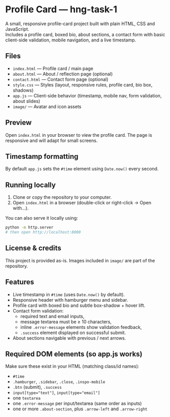 # Profile Card — hng-task-1

A small, responsive profile-card project built with plain HTML, CSS and JavaScript.  
Includes a profile card, boxed bio, about sections, a contact form with basic client-side validation, mobile navigation, and a live timestamp.

## Files

- `index.html` — Profile card / main page
- `about.html` — About / reflection page (optional)
- `contact.html` — Contact form page (optional)
- `style.css` — Styles (layout, responsive rules, profile card, bio box, shadows)
- `app.js` — Client-side behavior (timestamp, mobile nav, form validation, about slides)
- `image/` — Avatar and icon assets

## Preview

Open `index.html` in your browser to view the profile card. The page is responsive and will adapt for small screens.

## Timestamp formatting

By default `app.js` sets the `#time` element using `Date.now()` every second.

## Running locally

1. Clone or copy the repository to your computer.
2. Open `index.html` in a browser (double-click or right-click -> Open with...).

You can also serve it locally using:

```bash
python -m http.server
# then open http://localhost:8000
```

## License & credits

This project is provided as-is. Images included in `image/` are part of the repository.

## Features

- Live timestamp in `#time` (uses `Date.now()` by default).
- Responsive header with hamburger menu and sidebar.
- Profile card with boxed bio and subtle box-shadow + hover lift.
- Contact form validation:
  - required text and email inputs,
  - message textarea must be ≥ 10 characters,
  - inline `.error-message` elements show validation feedback,
  - `.success` element displayed on successful submit.
- About sections navigable with previous / next arrows.

## Required DOM elements (so app.js works)

Make sure these exist in your HTML (matching class/id names):

- `#time`
- `.hamburger`, `.sidebar`, `.close`, `.inspo-mobile`
- `.btn` (submit), `.success`
- `input[type="text"]`, `input[type="email"]`
- one `textarea`
- one `.error-message` per input/textarea (same order as inputs)
- one or more `.about-section`, plus `.arrow-left` and `.arrow-right`
